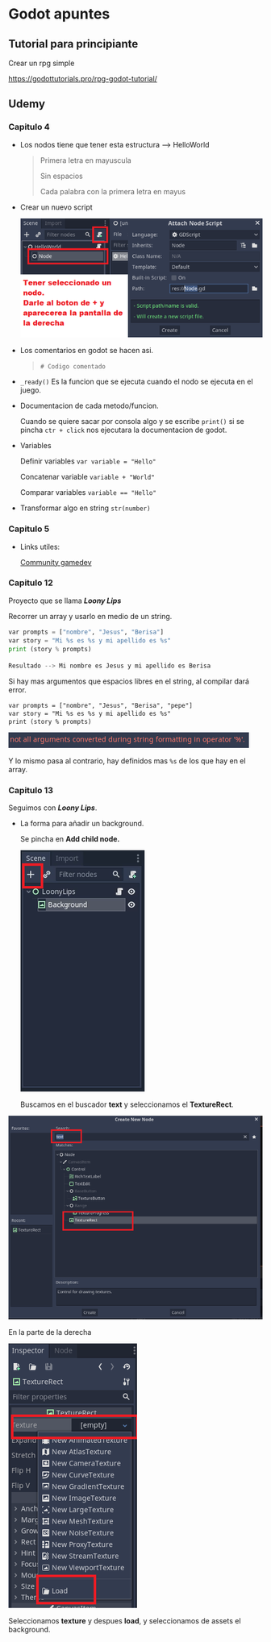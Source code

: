 # Godot apuntes

## Tutorial para principiante

Crear un rpg simple

https://godottutorials.pro/rpg-godot-tutorial/

## Udemy

### Capitulo 4

* Los nodos tiene que tener esta estructura --> HelloWorld 

  > Primera letra en mayuscula
  >
  > Sin espacios
  >
  > Cada palabra con la primera letra en mayus

* Crear un nuevo script

  ![image-20200330214445830](Apuntes/img/image-20200330214445830.png)

* Los comentarios en godot se hacen asi.

  > `# Codigo comentado`

* `_ready()` Es la funcion que se ejecuta cuando el nodo se ejecuta en el juego.

* Documentacion de cada metodo/funcion.

  Cuando se quiere sacar por consola algo y se escribe `print()` si se pincha `ctr + click` nos ejecutara la documentacion de godot.

* Variables

  Definir variables `var variable = "Hello"`

  Concatenar variable `variable + "World"`

  Comparar variables `variable == "Hello"`

* Transformar algo en string `str(number)`

### Capitulo 5

* Links utiles:

  [Community gamedev](https://community.gamedev.tv/)

### Capitulo 12

Proyecto que se llama ***Loony Lips***

Recorrer un array y usarlo en medio de un string.

```py
var prompts = ["nombre", "Jesus", "Berisa"]
var story = "Mi %s es %s y mi apellido es %s"
print (story % prompts)

Resultado --> Mi nombre es Jesus y mi apellido es Berisa
```

Si hay mas argumentos que espacios libres en el string, al compilar dará error.

```pyth
var prompts = ["nombre", "Jesus", "Berisa", "pepe"]
var story = "Mi %s es %s y mi apellido es %s"
print (story % prompts)
```

![image-20200330214434030](Apuntes/img/image-20200330214434030.png)

Y lo mismo pasa al contrario, hay definidos mas `%s` de los que hay en el array.

### Capitulo 13

Seguimos con ***Loony Lips***.

* La forma para añadir un background.

  Se pincha en **Add child node.**

  ![image-20200330214420946](Apuntes/img/image-20200330214420946.png)

  Buscamos en el buscador **text** y seleccionamos el **TextureRect**.

![image-20200330214330570](Apuntes/img/image-20200330214330570.png)

En la parte de la derecha

![image-20200330214055372](Apuntes/img/image-20200330214055372.png)

Seleccionamos **texture** y despues **load**, y seleccionamos de assets el background.